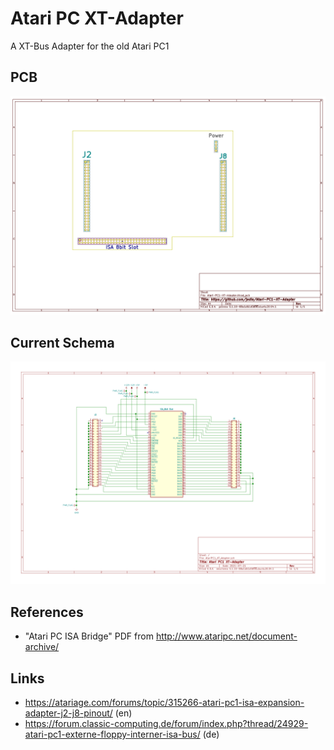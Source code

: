 # Atari PC XT-Adapter

A XT-Bus Adapter for the old Atari PC1

## PCB

![AtariPC1_XT_Adapter PCB.png](https://github.com/jedie/Atari-PC1-XT-Adapter/raw/main/AtariPC1_XT_Adapter%20PCB.png)

## Current Schema

![AtariPC1_XT_Adapter.svg](https://github.com/jedie/Atari-PC1-XT-Adapter/raw/main/AtariPC1_XT_Adapter.svg)

## References

* "Atari PC ISA Bridge" PDF from http://www.ataripc.net/document-archive/

## Links

* https://atariage.com/forums/topic/315266-atari-pc1-isa-expansion-adapter-j2-j8-pinout/ (en)
* https://forum.classic-computing.de/forum/index.php?thread/24929-atari-pc1-externe-floppy-interner-isa-bus/ (de)




